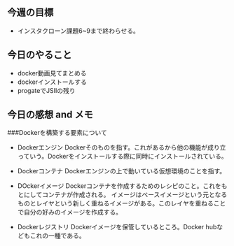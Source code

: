 ## 今週の目標
* インスタクローン課題6~9まで終わらせる。

## 今日のやること
* docker動画見てまとめる
* dockerインストールする
* progateでJSⅡの残り

## 今日の感想 and メモ

###Dockerを構築する要素について

* Dockerエンジン
Dockerそのものを指す。これがあるから他の機能が成り立っていう。Dockerをインストールする際に同時にインストールされている。

* Dockerコンテナ
Dockerエンジンの上で動いている仮想環境のことを指す。

* DOckerイメージ
Dockerコンテナを作成するためのレシピのこと。これをもとにしてコンテナが作成される。
イメージはベースイメージという元となるものとレイヤという新しく重ねるイメージがある。このレイヤを重ねることで自分の好みのイメージを作成する。

* Dockerレジストリ
Dockerイメージを保管しているところ。Docker hubなどもこれの一種である。









